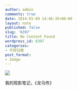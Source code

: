 ```yaml
---
author: admin
comments: true
date: 2014-01-09 14:46:35+00:00
layout: note
published: false
slug: '6397'
title: No Content Found
wordpress_id: 6397
categories:
- 不好归类
post_format:
- Image
---
```


![](http://www.baibanbao.net/wp-content/uploads/2014/01/tumblr_mz52dnIkYg1qz6vj8o1_1280.jpg)

我的观影笔记，《龙马传》
